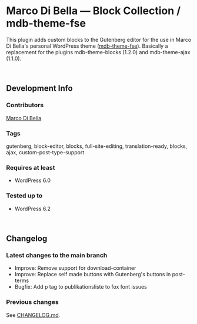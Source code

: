 # Marco Di Bella &mdash; Block Collection / mdb-theme-fse
This plugin adds custom blocks to the Gutenberg editor for the use in Marco Di Bella's personal WordPress theme ([mdb-theme-fse](https://github.com/mdibella-dev/mdb-theme-fse)). Basically a replacement for the plugins mdb-theme-blocks (1.2.0) and mdb-theme-ajax (1.1.0).

<br>

## Development Info

### Contributors
[Marco Di Bella](https://github.com/mdibella-dev)

### Tags
gutenberg, block-editor, blocks, full-site-editing, translation-ready, blocks, ajax, custom-post-type-support

### Requires at least

* WordPress 6.0

### Tested up to

* WordPress 6.2

<br>

## Changelog

### Latest changes to the main branch

* Improve: Remove support for download-container
* Improve: Replace self made buttons with Gutenberg's buttons in post-terms
* Bugfix: Add p tag to publikationsliste to fox font issues


### Previous changes

See [CHANGELOG.md](https://github.com/mdibella-dev/mdb-theme-blocks-two/blob/main/CHANGELOG.md).
